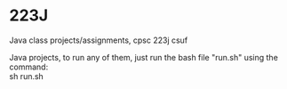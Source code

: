 # 223J
Java class projects/assignments, cpsc 223j csuf<br/>

Java projects, to run any of them, just run the bash file "run.sh" using the command:<br/>
sh run.sh

